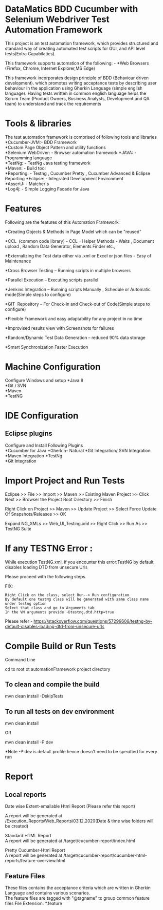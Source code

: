 DataMatics BDD Cucumber with Selenium Webdriver Test Automation Framework
==================================================================================
This project is an test automation framework, which provides structured and standard way of 
creating automated test scripts for GUI, and API level tests(Extra Capabilaties). 

This framework supports automation of the following: - 
*Web Browsers (Firefox, Chrome, Internet Explorer,MS Edge)  
 
This framework incorporates design principle of BDD (Behaviour driven development). which promotes
 writing acceptance tests by describing user behaviour in the application using Gherkin Language (simple english language).
 Having tests written in common english language helps the Scrum Team 
 (Product Owners, Business Analysts, Development and QA team) to understand and track the requirements
 
Tools & libraries
=================
The test automation framework is comprised of following tools and libraries  
*Cucumber-JVM:- BDD Framework  
*Custom Page Object Pattern and utility functions  
*Selenium WebDriver: - Browser automation framework
*JAVA: - Programming language  
*TestNg: - TestNg Java testing framework  
*Maven: - Build tool  
*Reporting: - Testng , Cucumber Pretty , Cucumber Advanced & Eclipse Reporting 
*Eclipse: - Integrated Development Environment  
*AssertJ: - Matcher's  
*Log4j: - Simple Logging Facade for Java  

Features
=================
Following are the features of this Automation Framework

*Creating Objects & Methods in Page Model which can be "reused"

*CCL  (common code library) - CCL – Helper Methods - Waits , Document upload , Random Data Generator, Elements Finder etc.,​

*Externalizing the Test data either via .xml or Excel or json files - Easy of Maintenance

*Cross Browser Testing – Running scripts in multiple browsers

*Parallel Execution – Executing scripts parallel​

*Jenkins Integration – Running scripts Manually , Schedule or Automatic mode(Simple steps to configure)

*GIT  Repository – For Check-in and Check-out of Code​(Simple steps to configure)

*Flexible Framework and easy adaptability for any project in no time

*Improvised results view with Screenshots for failures​

*Random/Dynamic Test Data Generation – reduced 90% data storage​

*Smart Synchronization Faster Execution

Machine Configuration
====================
Configure Windows and setup 
*Java 8  
*Git  / SVN  
*Maven  
*TestNG

IDE Configuration
==================
Eclipse plugins  
----------------
Configure and Install Following Plugins  
*Cucumber for Java
*Gherkin- Natural
*Git Integration/ SVN Integration  
*Maven Integration
*TestNg  
*Git Integration

Import Project and Run Tests
==========================

Eclipse >> File >> Import >> Maven >> Existing Maven Project >> Click Next >> Browser the Project Root Directory >> Finish

Right Click on Project >> Maven >> Update Project >> Select Force Update Of Snapshots/Releases >> OK

Expand NG_XMLs >> Web_UI_Testing.xml >> Right Click >> Run As >> TestNG Suite

If any TESTNG Error :
==========================
While execution TestNG.xml, if you encounter this error:TestNG by default disables loading DTD from unsecure Urls

Please proceed with the following steps.

FIX: 

    Right Click on the class, select Run--> Run configuration
    By default one testNg class will be generated with same class name under testng option
    Select that class and go to Arguments tab
    In the VM arguments provide -Dtestng.dtd.http=true

Please refer - https://stackoverflow.com/questions/57299606/testng-by-default-disables-loading-dtd-from-unsecure-urls


Compile Build or Run Tests
==========================

Command Line

cd to root ot automationFramework project directory

To clean and compile the build
-----------------------------
mvn clean install -DskipTests

To run all tests on dev environment
--------------------------------------
mvn clean install  

OR

mvn clean install -P dev  

*Note -P dev is default profile hence doesn't need to be specified for every run

Report
======

Local reports
-------------
Date wise Extent-emailable Html Report  (Please refer this report)

A report will be generated at /Execution_Reports\Web_Reports\03.12.2020(Date & time wise folders will be created) 

Standard HTML Report  
A report will be generated at /target/cucumber-report/index.html  

Pretty Cucumber-Html Report  
A report will be generated at /target/cucumber-report/cucumber-html-reports/feature-overview.html 

Feature Files
-------------------------------------------------------------------
These files contains the acceptance criteria which are written in Gherkin Language and contains various scenarios.  
The feature files are tagged with "@tagname" to group common feature files 
File Extension:  *.feature    


